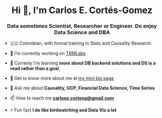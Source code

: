 <h1 align="center">Hi 👋, I'm Carlos E. Cortés-Gomez</h1>
<h3 align="center">Data sometimes Scientist, Researcher or Engineer. Do enjoy Data Science and DBA </h3>

- 🇨🇴 Colombian, with formal training in Stats and Causality Research. 

- 🔭 I’m currently working on [TRMLabs](https://www.trmlabs.com/)

- 🌱 Currenly I'm learning **more about DB backend solutions and DS is a road rather than a goal.**

- 🌱 Get to know more about me at [my mini bio page](https://carloseduardo.omg.lol/)

- 💬 Ask me about **Causality, GCP, Financial Data Science, Time Series**

- 📫 How to reach me **carlose.cortesg@gmail.com**

- ⚡ Fun fact **I do like birdwatching and Data Viz a lot**

